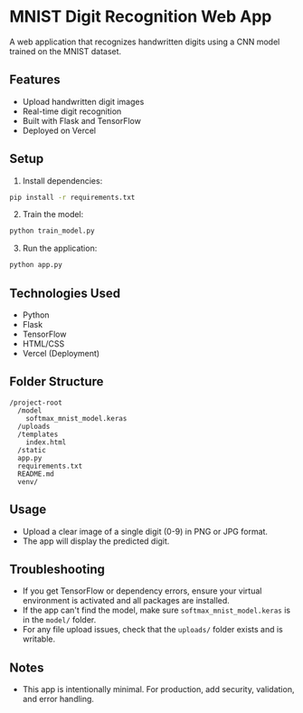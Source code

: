 # MNIST Digit Recognition Web App

A web application that recognizes handwritten digits using a CNN model trained on the MNIST dataset.

## Features
- Upload handwritten digit images
- Real-time digit recognition
- Built with Flask and TensorFlow
- Deployed on Vercel

## Setup
1. Install dependencies:
```bash
pip install -r requirements.txt
```

2. Train the model:
```bash
python train_model.py
```

3. Run the application:
```bash
python app.py
```

## Technologies Used
- Python
- Flask
- TensorFlow
- HTML/CSS
- Vercel (Deployment)

## Folder Structure
```
/project-root
  /model
    softmax_mnist_model.keras
  /uploads
  /templates
    index.html
  /static
  app.py
  requirements.txt
  README.md
  venv/
```

## Usage
- Upload a clear image of a single digit (0-9) in PNG or JPG format.
- The app will display the predicted digit.

## Troubleshooting
- If you get TensorFlow or dependency errors, ensure your virtual environment is activated and all packages are installed.
- If the app can't find the model, make sure `softmax_mnist_model.keras` is in the `model/` folder.
- For any file upload issues, check that the `uploads/` folder exists and is writable.

## Notes
- This app is intentionally minimal. For production, add security, validation, and error handling. 